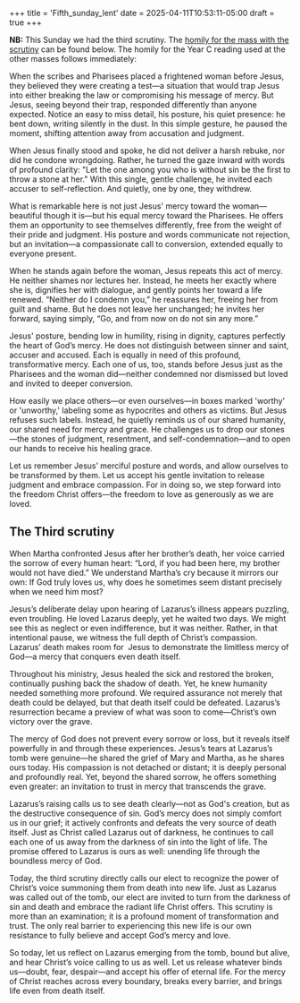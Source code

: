 +++
title = 'Fifth_sunday_lent'
date = 2025-04-11T10:53:11-05:00
draft = true
+++

**NB:** This Sunday we had the third scrutiny. The [homily for the mass with the scrutiny](#the-third-scrutiny) can be found below. The homily for the Year C reading used at the other masses follows immediately:

When the scribes and Pharisees placed a frightened woman before Jesus, they believed they were creating a test—a situation that would trap Jesus into either breaking the law or compromising his message of mercy. But Jesus, seeing beyond their trap, responded differently than anyone expected. Notice an easy to miss detail, his posture, his quiet presence: he bent down, writing silently in the dust. In this simple gesture, he paused the moment, shifting attention away from accusation and judgment.

When Jesus finally stood and spoke, he did not deliver a harsh rebuke, nor did he condone wrongdoing. Rather, he turned the gaze inward with words of profound clarity: "Let the one among you who is without sin be the first to throw a stone at her." With this single, gentle challenge, he invited each accuser to self-reflection. And quietly, one by one, they withdrew.

What is remarkable here is not just Jesus' mercy toward the woman—beautiful though it is—but his equal mercy toward the Pharisees. He offers them an opportunity to see themselves differently, free from the weight of their pride and judgment. His posture and words communicate not rejection, but an invitation—a compassionate call to conversion, extended equally to everyone present.

When he stands again before the woman, Jesus repeats this act of mercy. He neither shames nor lectures her. Instead, he meets her exactly where she is, dignifies her with dialogue, and gently points her toward a life renewed. “Neither do I condemn you,” he reassures her, freeing her from guilt and shame. But he does not leave her unchanged; he invites her forward, saying simply, “Go, and from now on do not sin any more.”

Jesus' posture, bending low in humility, rising in dignity, captures perfectly the heart of God’s mercy. He does not distinguish between sinner and saint, accuser and accused. Each is equally in need of this profound, transformative mercy. Each one of us, too, stands before Jesus just as the Pharisees and the woman did—neither condemned nor dismissed but loved and invited to deeper conversion.

How easily we place others—or even ourselves—in boxes marked 'worthy' or 'unworthy,' labeling some as hypocrites and others as victims. But Jesus refuses such labels. Instead, he quietly reminds us of our shared humanity, our shared need for mercy and grace. He challenges us to drop our stones—the stones of judgment, resentment, and self-condemnation—and to open our hands to receive his healing grace.

Let us remember Jesus’ merciful posture and words, and allow ourselves to be transformed by them. Let us accept his gentle invitation to release judgment and embrace compassion. For in doing so, we step forward into the freedom Christ offers—the freedom to love as generously as we are loved.


## The Third scrutiny
When Martha confronted Jesus after her brother’s death, her voice carried the sorrow of every human heart: “Lord, if you had been here, my brother would not have died.” We understand Martha’s cry because it mirrors our own: If God truly loves us, why does he sometimes seem distant precisely when we need him most?&#x20;

Jesus’s deliberate delay upon hearing of Lazarus’s illness appears puzzling, even troubling. He loved Lazarus deeply, yet he waited two days. We might see this as neglect or even indifference, but it was neither. Rather, in that intentional pause, we witness the full depth of Christ’s compassion. Lazarus’ death makes room for  Jesus to demonstrate the limitless mercy of God—a mercy that conquers even death itself.

Throughout his ministry, Jesus healed the sick and restored the broken, continually pushing back the shadow of death. Yet, he knew humanity needed something more profound. We required assurance not merely that death could be delayed, but that death itself could be defeated. Lazarus’s resurrection became a preview of what was soon to come—Christ’s own victory over the grave.

The mercy of God does not prevent every sorrow or loss, but it reveals itself powerfully in and through these experiences. Jesus’s tears at Lazarus’s tomb were genuine—he shared the grief of Mary and Martha, as he shares ours today. His compassion is not detached or distant; it is deeply personal and profoundly real. Yet, beyond the shared sorrow, he offers something even greater: an invitation to trust in mercy that transcends the grave.

Lazarus’s raising calls us to see death clearly—not as God's creation, but as the destructive consequence of sin. God’s mercy does not simply comfort us in our grief; it actively confronts and defeats the very source of death itself. Just as Christ called Lazarus out of darkness, he continues to call each one of us away from the darkness of sin into the light of life. The promise offered to Lazarus is ours as well: unending life through the boundless mercy of God.

Today, the third scrutiny directly calls our elect to recognize the power of Christ’s voice summoning them from death into new life. Just as Lazarus was called out of the tomb, our elect are invited to turn from the darkness of sin and death and embrace the radiant life Christ offers. This scrutiny is more than an examination; it is a profound moment of transformation and trust. The only real barrier to experiencing this new life is our own resistance to fully believe and accept God’s mercy and love.

So today, let us reflect on Lazarus emerging from the tomb, bound but alive, and hear Christ’s voice calling to us as well. Let us release whatever binds us—doubt, fear, despair—and accept his offer of eternal life. For the mercy of Christ reaches across every boundary, breaks every barrier, and brings life even from death itself.
